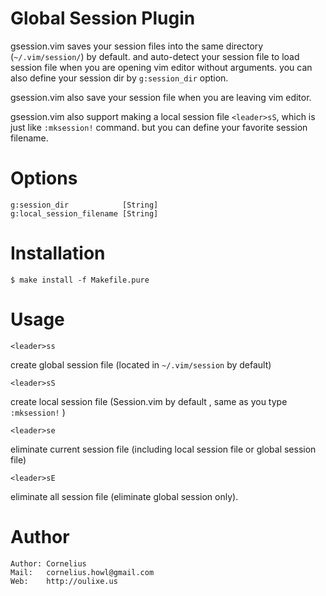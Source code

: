 Global Session Plugin
============================================
gsession.vim saves your session files into the same directory (`~/.vim/session/`)
by default.  and auto-detect your session file to load session file when you
are opening vim editor without arguments. you can also define your session dir
by `g:session_dir` option.

gsession.vim also save your session file when you are leaving vim editor.

gsession.vim also support making a local session file `<leader>sS`, which is
just like `:mksession!` command. but you can define your favorite session
filename.

Options
=======

    g:session_dir            [String]
    g:local_session_filename [String]

Installation
============

    $ make install -f Makefile.pure

Usage
=======

    <leader>ss    

create global session file (located in `~/.vim/session` by default)

    <leader>sS    

create local session file (Session.vim by default , same as you type
`:mksession!` )

    <leader>se

eliminate current session file (including local session file or global session
file)

    <leader>sE

eliminate all session file (eliminate global session only).

Author
======

    Author: Cornelius
    Mail:   cornelius.howl@gmail.com
    Web:    http://oulixe.us
